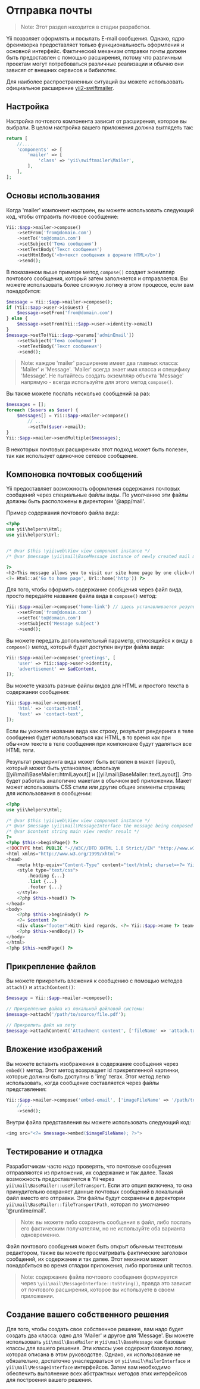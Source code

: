 Отправка почты
=======

> Note: Этот раздел находится в стадии разработки.

Yii позволяет оформлять и посылать E-mail сообщения. Однако, ядро фреимворка предоставляет только
функциональность оформления и основной интерфейс. Фактический механизм отправки почты должен быть предоставлен с помощью расширения, потому что различным проектам могут потребоваться различные реализации и обычно они зависят от внешних сервисов и бибилотек.

Для наиболее распространенных ситуаций вы можете использовать официальное расширение [yii2-swiftmailer](https://github.com/yiisoft/yii2-swiftmailer).


Настройка
-------------

Настройка почтового компонента зависит от расширения, которое вы выбрали.
В целом настройка вашего приложения должна выглядеть так:

```php
return [
    //....
    'components' => [
        'mailer' => [
            'class' => 'yii\swiftmailer\Mailer',
        ],
    ],
];
```


Основы использования
-----------

Когда 'mailer' компонент настроен, вы можете использовать следующий код, чтобы отправить почтовое сообщение:

```php
Yii::$app->mailer->compose()
    ->setFrom('from@domain.com')
    ->setTo('to@domain.com')
    ->setSubject('Тема сообщения')
    ->setTextBody('Текст сообщения')
    ->setHtmlBody('<b>текст сообщения в формате HTML</b>')
    ->send();
```

В показанном выше примере метод `compose()` создает экземпляр почтового сообщения, который затем заполняется и отправляется.
Вы можете использовать более сложную логику в этом процессе, если вам понадобится:

```php
$message = Yii::$app->mailer->compose();
if (Yii::$app->user->isGuest) {
    $message->setFrom('from@domain.com')
} else {
    $message->setFrom(Yii::$app->user->identity->email)
}
$message->setTo(Yii::$app->params['adminEmail'])
    ->setSubject('Тема сообщения')
    ->setTextBody('Текст сообщения')
    ->send();
```

> Note: каждое 'mailer' расширение имеет два главных класса: 'Mailer' и 'Message'. 'Mailer' всегда знает имя класса и специфику 'Message'. Не пытайтесь создать экземпляр объекта 'Message' напрямую -
  всегда используйте для этого метод `compose()`.

Вы также можете послать несколько сообщений за раз:

```php
$messages = [];
foreach ($users as $user) {
    $messages[] = Yii::$app->mailer->compose()
        // ...
        ->setTo($user->email);
}
Yii::$app->mailer->sendMultiple($messages);
```

В некоторых почтовых расширениях этот подход может быть полезен, так как использует одиночное сетевое сообщение.


Компоновка почтовых сообщений
----------------------

Yii предоставляет возможность оформления содержания почтовых сообщений через специальные файлы виды.
По умолчанию эти файлы должны быть расположены в директории '@app/mail'.

Пример содержания почтового файла вида:

```php
<?php
use yii\helpers\Html;
use yii\helpers\Url;


/* @var $this \yii\web\View view component instance */
/* @var $message \yii\mail\BaseMessage instance of newly created mail message */

?>
<h2>This message allows you to visit our site home page by one click</h2>
<?= Html::a('Go to home page', Url::home('http')) ?>
```

Для того, чтобы оформить содержание сообщения через файл вида, просто передайте название файла вида в `compose()` метод:

```php
Yii::$app->mailer->compose('home-link') // здесь устанавливается результат рендеринга вида в тело сообщения
    ->setFrom('from@domain.com')
    ->setTo('to@domain.com')
    ->setSubject('Message subject')
    ->send();
```

Вы можете передать допольнительный параметр, относящийся к виду в `compose()` метод, который будет доступен внутри файла вида:

```php
Yii::$app->mailer->compose('greetings', [
    'user' => Yii::$app->user->identity,
    'advertisement' => $adContent,
]);
```

Вы можете указать разные файлы видов для HTML и простого текста в содержании сообщения:

```php
Yii::$app->mailer->compose([
    'html' => 'contact-html',
    'text' => 'contact-text',
]);
```

Если вы укажете название вида как строку, результат рендеринга в теле сообщения будет использоваться как HTML, в то время как при обычном тексте в теле сообщения при компоновке будут удаляться все HTML теги.

Результат рендеринга вида может быть вставлен в макет (layout), который может быть установлен, используя [[yii\mail\BaseMailer::htmlLayout]]
и [[yii\mail\BaseMailer::textLayout]]. Это будет работать аналогично макетам в обычном веб приложении.
Макет может использовать CSS стили или другие общие элементы страниц для использования в сообщении:

```php
<?php
use yii\helpers\Html;

/* @var $this \yii\web\View view component instance */
/* @var $message \yii\mail\MessageInterface the message being composed */
/* @var $content string main view render result */
?>
<?php $this->beginPage() ?>
<!DOCTYPE html PUBLIC "-//W3C//DTD XHTML 1.0 Strict//EN" "http://www.w3.org/TR/xhtml1/DTD/xhtml1-strict.dtd">
<html xmlns="http://www.w3.org/1999/xhtml">
<head>
    <meta http-equiv="Content-Type" content="text/html; charset=<?= Yii::$app->charset ?>" />
    <style type="text/css">
        .heading {...}
        .list {...}
        .footer {...}
    </style>
    <?php $this->head() ?>
</head>
<body>
    <?php $this->beginBody() ?>
    <?= $content ?>
    <div class="footer">With kind regards, <?= Yii::$app->name ?> team</div>
    <?php $this->endBody() ?>
</body>
</html>
<?php $this->endPage() ?>
```


Прикрепление файлов
---------------

Вы можете прикрепить вложения к сообщению с помощью методов `attach()` и `attachContent()`:

```php
$message = Yii::$app->mailer->compose();

// Прикрепление файла из локальной файловой системы:
$message->attach('/path/to/source/file.pdf');

// Прикрепить файл на лету
$message->attachContent('Attachment content', ['fileName' => 'attach.txt', 'contentType' => 'text/plain']);
```


Вложение изображений
----------------

Вы можете вставить изображения в содержание сообщения через `embed()` метод. Этот метод возвращает id прикрепленной картинки,
которые должны быть доступны в 'img' тегах.
Этот метод легко использовать, когда сообщение составляется через файлы представления:

```php
Yii::$app->mailer->compose('embed-email', ['imageFileName' => '/path/to/image.jpg'])
    // ...
    ->send();
```

Внутри файла представления вы можете использовать следующий код:

```php
<img src="<?= $message->embed($imageFileName); ?>">
```


Тестирование и отладка
---------------------

Разработчикам часто надо проверять, что почтовые сообщения отправляются из приложения, их содержание и так далее.
Такая возможность предоставляется в Yii через `yii\mail\BaseMailer::useFileTransport`. Если это опция включена, то она принудительно сохраняет данные почтовых сообщений в локальный файл вместо его отправки. Эти файлы будут сохранены в директории
`yii\mail\BaseMailer::fileTransportPath`, которая по умолчанию '@runtime/mail'.

> Note: вы можете либо сохранить сообщения в файл, либо послать его фактическим получателям, но не используйте оба варианта одновременно.

Файл почтового сообщения может быть открыт обычным текстовым редактором, также вы можете просматривать фактические заголовки сообщений, их содержание и так далее.
Этот механизм может понадобиться во время отладки приложения, либо прогонки unit тестов.

> Note: содержание файла почтового сообщения формируется через `\yii\mail\MessageInterface::toString()`, правда это зависит от почтового расширения, которое вы используете в своем приложении.


Создание вашего собственного решения
-------------------------------

Для того, чтобы создать свое собственное решение, вам надо будет создать два класса: одно для 'Mailer' и другое для 'Message'.
Вы можете использовать `yii\mail\BaseMailer` и `yii\mail\BaseMessage` как базовые классы для вашего решения. Эти классы уже содержат базовую логику, которая описана в этом руководстве. Однако, их использование не обязательно, достаточно унаследоваться от `yii\mail\MailerInterface` и `yii\mail\MessageInterface` интерфейсов.
Затем вам необходимо обеспечить выполнение всех абстрактных методов этих интерфейсов для построения вашего решения.
